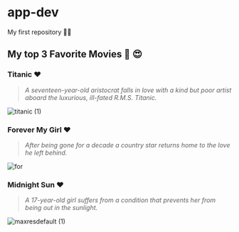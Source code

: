 # app-dev 
My first repository 🖤🖤
## My top 3 Favorite Movies 🎥 😍

### **Titanic ❤️**  
> *A seventeen-year-old aristocrat falls in love with a kind but poor artist aboard the luxurious, ill-fated R.M.S. Titanic.*

![titanic (1)](https://user-images.githubusercontent.com/103471862/206368874-a81af25d-cbfe-4a43-97df-3add986c05e1.jpg)


### **Forever My Girl ❤️**
> *After being gone for a decade a country star returns home to the love he left behind.*

![for](https://user-images.githubusercontent.com/103471862/206372474-512b36f4-cf81-4372-8d9e-1043d65542d2.jpg)


### **Midnight Sun ❤️** 
> *A 17-year-old girl suffers from a condition that prevents her from being out in the sunlight.*

![maxresdefault (1)](https://user-images.githubusercontent.com/103471862/206373887-01e7b938-bc87-45cb-b24a-650a296e418f.jpg)
